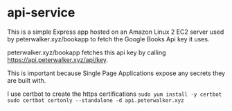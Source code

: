 # api-service

This is a simple Express app hosted on an Amazon Linux 2 EC2 server used by peterwalker.xyz/bookapp to fetch the Google Books Api key it uses.

peterwalker.xyz/bookapp fetches this api key by calling https://api.peterwalker.xyz/api/key.

This is important because Single Page Applications expose any secrets they are built with.

I use certbot to create the https certifications
```sudo yum install -y certbot```
```sudo certbot certonly --standalone -d api.peterwalker.xyz```
